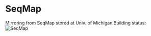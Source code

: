 # SeqMap
Mirroring from SeqMap stored at Univ. of Michigan
Building status:
![SeqMap](https://github.com/MitsuhaMiyamizu/SeqMap/workflows/seqmap/badge.svg)
